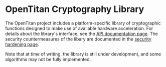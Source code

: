 # OpenTitan Cryptography Library

The OpenTitan project includes a platform-specific library of cryptographic functions designed to make use of available hardware acceleration.
For details about the library's interface, see the [API documentation page](cryptolib_api.md).
The security countermeasures of the libary are documented in the [security hardening page](security.md).

Note that at time of writing, the library is still under development, and some algorithms may not be fully implemented.
